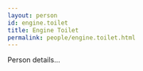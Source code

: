 ```yaml
---
layout: person
id: engine.toilet
title: Engine Toilet
permalink: people/engine.toilet.html
---
```


Person details...